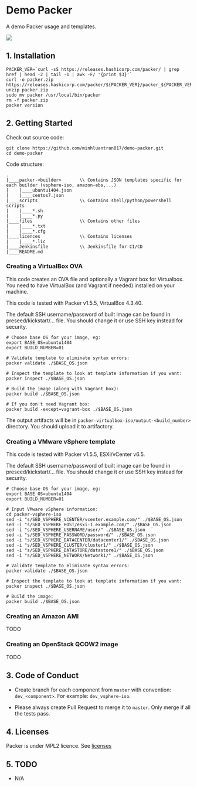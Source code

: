 # Demo Packer
A demo Packer usage and templates.

![](https://github.com/minhluantran017/demo-packer/workflows/Validate%20templates/badge.svg)

## 1. Installation

```shell
PACKER_VER=`curl -sS https://releases.hashicorp.com/packer/ | grep href | head -2 | tail -1 | awk -F/ '{print $3}'`
curl -o packer.zip https://releases.hashicorp.com/packer/${PACKER_VER}/packer_${PACKER_VER}_linux_amd64.zip
unzip packer.zip
sudo mv packer /usr/local/bin/packer
rm -f packer.zip
packer version
```

## 2. Getting Started

Check out source code:
```shell
git clone https://github.com/minhluantran017/demo-packer.git
cd demo-packer
```

Code structure:
```
.
|____packer-<builder>       \\ Contains JSON templates specific for each builder (vsphere-iso, amazon-ebs,...)
|    |____ubuntu1404.json  
|    |____centos7.json    
|____scripts                \\ Contains shell/python/powershell scripts
|    |____*.sh
|    |____*.py
|____files                  \\ Contains other files 
|    |____*.txt
|    |____*.cfg
|____licences               \\ Contains licenses
|    |____*.lic
|____Jenkinsfile            \\ Jenkinsfile for CI/CD
|____README.md
```

### Creating a VirtualBox OVA

This code creates an OVA file and optionally a Vagrant box for Virtualbox.
You need to have VirtualBox (and Vagrant if needed) installed on your machine.

This code is tested with Packer v1.5.5, VirtualBox 4.3.40.

The default SSH username/password of built image can be found in preseed/kickstart/... file.
You should change it or use SSH key instead for security.

```shell
# Choose base OS for your image, eg:
export BASE_OS=ubuntu1404
export BUILD_NUMBER=01

# Validate template to eliminate syntax errors:
packer validate ./$BASE_OS.json

# Inspect the template to look at template information if you want:
packer inspect ./$BASE_OS.json

# Build the image (along with Vagrant box):
packer build ./$BASE_OS.json

# If you don't need Vagrant box:
packer build -except=vagrant-box ./$BASE_OS.json

```

The output artifacts will be in `packer-virtualbox-iso/output-<build_number>` directory.
You should upload it to artifactory.

### Creating a VMware vSphere template

This code is tested with Packer v1.5.5, ESXi/vCenter v6.5.

The default SSH username/password of built image can be found in preseed/kickstart/... file.
You should change it or use SSH key instead for security.

```shell
# Choose base OS for your image, eg:
export BASE_OS=ubuntu1404
export BUILD_NUMBER=01

# Input VMware vSphere information:
cd packer-vsphere-iso
sed -i "s/SED_VSPHERE_VCENTER/vcenter.example.com/" ./$BASE_OS.json
sed -i "s/SED_VSPHERE_HOST/esxi-1.example.com/" ./$BASE_OS.json
sed -i "s/SED_VSPHERE_USERNAME/user/" ./$BASE_OS.json
sed -i "s/SED_VSPHERE_PASSWORD/password/" ./$BASE_OS.json
sed -i "s/SED_VSPHERE_DATACENTER/datacenter1/" ./$BASE_OS.json
sed -i "s/SED_VSPHERE_CLUSTER/cluster1/" ./$BASE_OS.json
sed -i "s/SED_VSPHERE_DATASTORE/datastore1/" ./$BASE_OS.json
sed -i "s/SED_VSPHERE_NETWORK/Network1/" ./$BASE_OS.json

# Validate template to eliminate syntax errors:
packer validate ./$BASE_OS.json

# Inspect the template to look at template information if you want:
packer inspect ./$BASE_OS.json

# Build the image:
packer build ./$BASE_OS.json

```

### Creating an Amazon AMI

TODO

### Creating an OpenStack QCOW2 image 

TODO

## 3. Code of Conduct

- Create branch for each component from `master` with convention: `dev_<component>`.
For example: `dev_vsphere-iso`.

- Please always create Pull Request to merge it to `master`. Only merge if all the tests pass.

## 4. Licenses

Packer is under MPL2 licence. See [licenses](licences)

## 5. TODO

* N/A